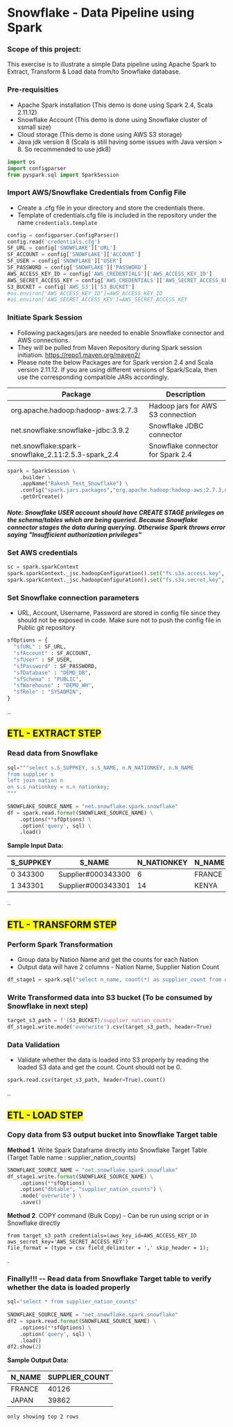
# Snowflake - Data Pipeline using Spark

### Scope of this project:
This exercise is to illustrate a simple Data pipeline using Apache Spark to Extract, Transform & Load data from/to Snowflake database.

### Pre-requisities
* Apache Spark installation (This demo is done using Spark 2.4, Scala 2.11.12)
* Snowflake Account (This demo is done using Snowflake cluster of xsmall size)
* Cloud storage (This demo is done using AWS S3 storage)
* Java jdk version 8 (Scala is still having some issues with Java version > 8. So recommended to use jdk8)


```python
import os
import configparser
from pyspark.sql import SparkSession
```

### Import AWS/Snowflake Credentials from Config File
* Create a .cfg file in your directory and store the credentials there.
* Template of credentials.cfg file is included in the repository under the name `credentials.template`



```python
config = configparser.ConfigParser()
config.read('credentials.cfg')
SF_URL = config['SNOWFLAKE']['URL']
SF_ACCOUNT = config['SNOWFLAKE']['ACCOUNT']
SF_USER = config['SNOWFLAKE']['USER']
SF_PASSWORD = config['SNOWFLAKE']['PASSWORD']
AWS_ACCESS_KEY_ID = config['AWS_CREDENTIALS']['AWS_ACCESS_KEY_ID']
AWS_SECRET_ACCESS_KEY = config['AWS_CREDENTIALS']['AWS_SECRET_ACCESS_KEY']
S3_BUCKET = config['AWS_S3']['S3_BUCKET']
#os.environ['AWS_ACCESS_KEY_ID']=AWS_ACCESS_KEY_ID
#os.environ['AWS_SECRET_ACCESS_KEY']=AWS_SECRET_ACCESS_KEY

```

### Initiate Spark Session

* Following packages/jars are needed to enable Snowflake connector and AWS connections. 
* They will be pulled from Maven Repository during Spark session initiation. https://repo1.maven.org/maven2/
* Please note the below Packages are for Spark version 2.4 and Scala version 2.11.12. If you are using different versions of Spark/Scala, then use the corresponding compatible JARs accordingly.

Package | Description
--------|--------------
org.apache.hadoop:hadoop-aws:2.7.3 | Hadoop jars for AWS S3 connection
net.snowflake:snowflake-jdbc:3.9.2 | Snowflake JDBC connector
net.snowflake:spark-snowflake_2.11:2.5.3-spark_2.4 | Snowflake connector for Spark 2.4


```python
spark = SparkSession \
    .builder \
    .appName("Rakesh_Test_Snowflake") \
    .config("spark.jars.packages","org.apache.hadoop:hadoop-aws:2.7.3,net.snowflake:snowflake-jdbc:3.9.2,net.snowflake:spark-snowflake_2.11:2.5.3-spark_2.4") \
    .getOrCreate()
```

##### *Note: Snowflake USER account should have CREATE STAGE privileges on the schema/tables which are being queried. Because Snowflake connector stages the data during querying. Otherwise Spark throws error saying "Insufficient authorization privileges"*

### Set AWS credentials


```python
sc = spark.sparkContext
spark.sparkContext._jsc.hadoopConfiguration().set("fs.s3a.access.key", AWS_ACCESS_KEY_ID)
spark.sparkContext._jsc.hadoopConfiguration().set("fs.s3a.secret.key", AWS_SECRET_ACCESS_KEY)
```

### Set Snowflake connection parameters
* URL, Account, Username, Password are stored in config file since they should not be exposed in code. Make sure not to push the config file in Public git repository


```python
sfOptions = {
  "sfURL" : SF_URL,
  "sfAccount" : SF_ACCOUNT,
  "sfUser" : SF_USER,
  "sfPassword" : SF_PASSWORD,
  "sfDatabase" : "DEMO_DB",
  "sfSchema" : "PUBLIC",
  "sfWarehouse" : "DEMO_WH",
  "sfRole" : "SYSADMIN",
}
```
..
## <mark>ETL - EXTRACT STEP</mark>

### Read data from Snowflake


```python
sql="""select s.S_SUPPKEY, s.S_NAME, n.N_NATIONKEY, n.N_NAME  
from supplier s 
left join nation n 
on s.s_nationkey = n.n_nationkey;
"""
 
SNOWFLAKE_SOURCE_NAME = "net.snowflake.spark.snowflake"
df = spark.read.format(SNOWFLAKE_SOURCE_NAME) \
    .options(**sfOptions) \
    .option('query', sql) \
    .load()
```

**Sample Input Data:**

S_SUPPKEY	|S_NAME	| N_NATIONKEY|	N_NAME
----------|-------|------------|-----------
0	343300	|Supplier#000343300 |	 6	| FRANCE
1	343301	|Supplier#000343301	| 14	| KENYA

  
..
## <mark>ETL - TRANSFORM STEP</mark>

### Perform Spark Transformation
  * Group data by Nation Name and get the counts for each Nation
  * Output data will have 2 columns - Nation Name, Supplier Nation Count


```python
df_stage1 = spark.sql("select n_name, count(*) as supplier_count from df_view group by 1")
```

### Write Transformed data into S3 bucket (To be consumed by Snowflake in next step)


```python
target_s3_path = f'{S3_BUCKET}/supplier_nation_counts'
df_stage1.write.mode('overwrite').csv(target_s3_path, header=True)
```

### Data Validation
* Validate whether the data is loaded into S3 properly by reading the loaded S3 data and get the count. Count should not be 0.


```python
spark.read.csv(target_s3_path, header=True).count()
```
..

## <mark>ETL - LOAD STEP</mark>

### Copy data from S3 output bucket into Snowflake Target table

**Method 1**. Write Spark Dataframe directly into Snowflake Target Table (Target Table name :  supplier_nation_counts)


```python
SNOWFLAKE_SOURCE_NAME = "net.snowflake.spark.snowflake"
df_stage1.write.format(SNOWFLAKE_SOURCE_NAME) \
    .options(**sfOptions) \
    .option("dbtable", "supplier_nation_counts") \
    .mode('overwrite') \
    .save()
```

**Method 2**. COPY command (Bulk Copy) - Can be run using script or in Snowflake directly

```copy into supplier_nation_counts
from target_s3_path credentials=(aws_key_id=AWS_ACCESS_KEY_ID aws_secret_key='AWS_SECRET_ACCESS_KEY')
file_format = (type = csv field_delimiter = ',' skip_header = 1);
```
.
### Finally!!! -- Read data from Snowflake Target table to verify whether the data is loaded properly


```python
sql="select * from supplier_nation_counts"
 
SNOWFLAKE_SOURCE_NAME = "net.snowflake.spark.snowflake"
df2 = spark.read.format(SNOWFLAKE_SOURCE_NAME) \
    .options(**sfOptions) \
    .option('query', sql) \
    .load()
df2.show(2)
```

**Sample Output Data:**

N_NAME|SUPPLIER_COUNT
------|--------------
FRANCE|         40126
 JAPAN|         39862


    only showing top 2 rows
